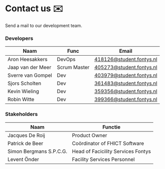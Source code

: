 # Contact us ✉️
Send a mail to our development team.

### Developers
| Naam              | Func         | Email | 
| ----------------- | -------------| -------------------------- |
| Aron Heesakkers   | DevOps       | 418126@student.fontys.nl   |
| Jaap van der Meer | Scrum Master | 405273@student.fontys.nl   |
| Sverre van Gompel | Dev          | 403979@student.fontys.nl   |
| Sjors Scholten    | Dev          | 361483@student.fontys.nl   |
| Kevin Wieling     | Dev          |359356@student.fontys.nl    |
| Robin Witte       | Dev          |399366@student.fontys.nl    |

### Stakeholders

| Naam | Functie |
| ------ | ------ |
| Jacques De Roij | Product Owner |
| Patrick de Beer | Coördinator of FHICT Software |
| Simon Bergmans S.P.C.G. | Head of Facicility Services Fontys |
| Levent Önder | Facility Services Personnel |
